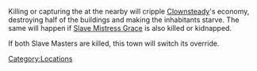 Killing or capturing the [](Slave_Market_Master.md) at the nearby [](Slave_Markets.md) will cripple
[Clownsteady](Clownsteady.md "wikilink")'s economy, destroying half of the
buildings and making the inhabitants starve. The same will happen if
[Slave Mistress Grace](Slave_Mistress_Grace.md "wikilink") is also killed
or kidnapped.

If both Slave Masters are killed, this town will switch its override.

[Category:Locations](Category:Locations "wikilink")